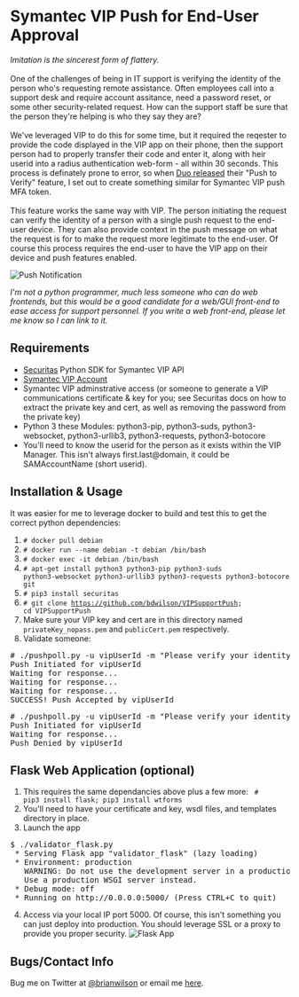 Symantec VIP Push for End-User Approval
=======
<i>Imitation is the sincerest form of flattery.</i><br><br>
One of the challenges of being in IT support is verifying the identity of the person who's requesting remote assistance. Often employees call into a support desk and require account assitance, need a password reset, or some other security-related request. How can the support staff be sure that the person they're helping is who they say they are?
<br><br>
We've leveraged VIP to do this for some time, but it required the reqester to provide the code displayed in the VIP app on their phone, then the support person had to properly transfer their code and enter it, along with heir userid into a radius authentication web-form - all within 30 seconds. This process is definately prone to error, so when [Duo released](https://duo.com/blog/bringing-feature-requests-to-life-duo-push-verification) their "Push to Verify" feature, I set out to create something similar for Symantec VIP push MFA token.
<br><br>
This feature works the same way with VIP. The person initiating the request can verify the identity of a person with a single push request to the end-user device.  They can also provide context in the push message on what the request is for to make the request more legitimate to the end-user. Of course this process requires the end-user to have the VIP app on their device and push features enabled. 

![Push Notification](https://cdn-std.dprcdn.net/files/acc_601089/izsQce)

*I'm not a python programmer, much less someone who can do web frontends, but this would be a good candidate for a web/GUI front-end to ease access for support personnel. If you write a web front-end, please let me know so I can link to it.*

Requirements
------------
- [Securitas](https://github.com/ArrenH/Securitas) Python SDK for Symantec VIP API
- [Symantec VIP Account](https://vip.symantec.com/)
- Symantec VIP adminstrative access (or someone to generate a VIP communications certificate & key for you; see Securitas docs on how to extract the private key and cert, as well as removing the password from the private key)
- Python 3 these Modules: python3-pip, python3-suds, python3-websocket, python3-urllib3, python3-requests, python3-botocore
- You'll need to know the userid for the person as it exists within the VIP Manager. This isn't always first.last@domain, it could be SAMAccountName (short userid).

Installation & Usage
--------------------
It was easier for me to leverage docker to build and test this to get the correct python dependencies:
1. <code># docker pull debian</code>
2. <code># docker run --name debian -t debian /bin/bash </code>
3. <code># docker exec -it debian /bin/bash</code>
4. <code># apt-get install python3 python3-pip python3-suds python3-websocket python3-urllib3 python3-requests python3-botocore git</code>
5. <code># pip3 install securitas</code>
6. <code># git clone https://github.com/bdwilson/VIPSupportPush; cd VIPSupportPush</code>
7. Make sure your VIP key and cert are in this directory named <code>privateKey_nopass.pem</code> and <code>publicCert.pem</code> respectively.
8. Validate someone:
<pre># ./pushpoll.py -u vipUserId -m "Please verify your identity by approving this request." -t "YourCompany Service Desk"
Push Initiated for vipUserId
Waiting for response...
Waiting for response...
Waiting for response...
SUCCESS! Push Accepted by vipUserId
</pre>
<pre># ./pushpoll.py -u vipUserId -m "Please verify your identity by approving this request." -t "YourCompany Service Desk"
Push Initiated for vipUserId
Waiting for response...
Push Denied by vipUserId
</pre>

Flask Web Application (optional)
---------------------
1. This requires the same dependancies above plus a few more: <code> # pip3 install flask; pip3 install wtforms</code>
2. You'll need to have your certificate and key, wsdl files, and templates directory in place. 
3. Launch the app
<pre>
$ ./validator_flask.py
 * Serving Flask app "validator_flask" (lazy loading)
 * Environment: production
   WARNING: Do not use the development server in a production environment.
   Use a production WSGI server instead.
 * Debug mode: off
 * Running on http://0.0.0.0:5000/ (Press CTRL+C to quit)
</pre>
4. Access via your local IP port 5000. Of course, this isn't something you can just deploy into production. You should leverage SSL or a proxy to provide you proper security.
![Flask App](https://cdn-std.dprcdn.net/files/acc_601089/7AF22v)

Bugs/Contact Info
-----------------
Bug me on Twitter at [@brianwilson](http://twitter.com/brianwilson) or email me [here](http://cronological.com/comment.php?ref=bubba).
